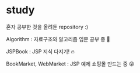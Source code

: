 # study
혼자 공부한 것을 올려둔 repository :)

Algorithm : 자료구조와 알고리즘 입문 공부 중 🙏

JSPBook : JSP 지식 다지기! 🔥

BookMarket,
WebMarket : JSP 예제 쇼핑몰 만드는 중 😝
